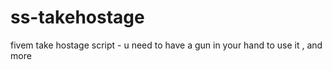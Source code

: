 # ss-takehostage
fivem take hostage script - u need to have a gun in your hand to use it , and more
